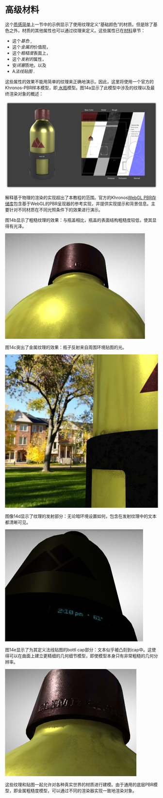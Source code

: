 # 高级材料

这个[质感简单](https://github.com/KhronosGroup/glTF-Tutorials/blob/master/gltfTutorial/gltfTutorial_013_SimpleTexture.md)上一节中的示例显示了使用纹理定义“基础颜色”的材质。但是除了基色之外，材质的其他属性也可以通过纹理来定义。这些属性已在[材料](https://github.com/KhronosGroup/glTF-Tutorials/blob/master/gltfTutorial/gltfTutorial_010_Materials.md)章节：

- 这个*基色* ,
- 这个*金属的*价值观，
- 这个*粗糙度*表面上，
- 这个*发射的*属性，
- 安*闭塞*质地，以及
- A*法线贴图* .

这些属性的效果不能用简单的纹理来正确地演示。因此，这里将使用一个官方的Khronos-PBR样本模型，即[ 水瓶](https://github.com/KhronosGroup/glTF-Sample-Models/tree/master/2.0/WaterBottle)模型。图14a显示了此模型中涉及的纹理以及最终渲染对象的概述：

![](images/materials.png)

解释基于物理的渲染的实现超出了本教程的范围。官方的Khronos[WebGL PBR存储库](https://github.com/KhronosGroup/glTF-WebGL-PBR)包含基于WebGL的PBR呈现器的参考实现，并提供实现提示和背景信息。主要针对不同材质在不同光照条件下的效果进行演示。

图14b显示了粗糙纹理的效果：与瓶盖相比，瓶盖的表面结构粗糙度较低，使其显得有光泽。

![](images/advancedMaterial_roughness.png)

图14c突出了金属纹理的效果：瓶子反射来自周围环境贴图的光。

![](images/advancedMaterial_metallic.png)

图像14d显示了纹理的发射部分：无论暗环境设置如何，包含在发射纹理中的文本都清晰可见。

![](images/advancedMaterial_emissive.png)

图14e显示了为其定义法线贴图的bottl cap部分：文本似乎被凸刻到cap中。这使得可以在曲面上建立更精细的几何细节模型，即使模型本身只有非常粗糙的几何分辨率。

![](images/advancedMaterial_normal.png)

这些纹理和贴图一起允许对各种真实世界的材质进行建模。由于通用的底层PBR模型，即金属粗糙度模型，可以通过不同的渲染器实现一致地渲染对象。
